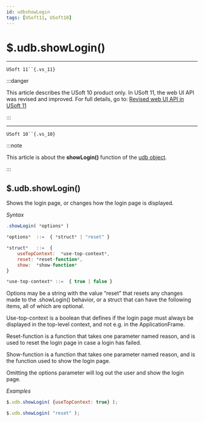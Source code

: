 ```yaml
---
id: udbshowLogin
tags: [USoft11, USoft10]
---
```

# $.udb.showLogin()



----

`USoft 11``{.vs_11}`


:::danger

This article describes the USoft 10 product only.
In USoft 11, the web UI API was revised and improved. For full details, go to:
[Revised web UI API in USoft 11](/docs/Web_and_app_UIs/UDB_udb/Revised_web_UI_API_in_USoft_11.md)

:::

----

`USoft 10``{.vs_10}`


:::note

This article is about the **showLogin()** function of the [udb object](/docs/Web_and_app_UIs/UDB_udb).

:::

## **$.udb.showLogin()**

Shows the login page, or changes how the login page is displayed.

*Syntax*

```js
.showLogin( *options* )

*options*  ::=  { *struct* | "reset" }

*struct*   ::=  {
    useTopContext:  *use-top-context*,
    reset: *reset-function*,
    show:  *show-function*
}

*use-top-context* ::=  { true | false }
```

Options may be a string with the value “reset” that resets any changes made to the .showLogin() behavior, or a struct that can have the following items, all of which are optional.

Use-top-context is a boolean that defines if the login page must always be displayed in the top-level context, and not e.g. in the ApplicationFrame.

Reset-function is a function that takes one parameter named reason, and is used to reset the login page in case a login has failed.

Show-function is a function that takes one parameter named reason, and is the function used to show the login page.

Omitting the options parameter will log out the user and show the login page.

*Examples*

```js
$.udb.showLogin( {useTopContext: true} );
```

```js
$.udb.showLogin( "reset" );
```

 
